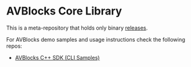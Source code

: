 # AVBlocks Core Library

This is a meta-repository that holds only binary [releases](https://github.com/avblocks/avblocks-core/releases). 

For AVBlocks demo samples and usage instructions check the following repos:

 - [AVBlocks C++ SDK (CLI Samples)](https://github.com/avblocks/avblocks-cpp)
